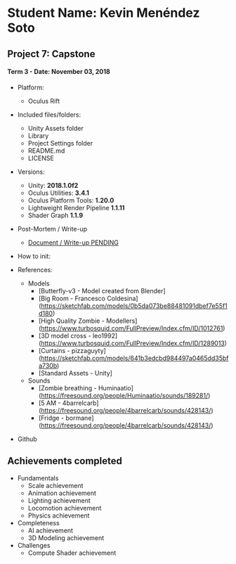 # Student Name: Kevin Menéndez Soto
## Project 7: Capstone
#### Term 3 - Date: November 03, 2018

- Platform:
	- Oculus Rift

- Included files/folders:
	- Unity Assets folder
	- Library
	- Project Settings folder
	- README.md
	- LICENSE

- Versions:
	- Unity: **2018.1.0f2**
	- Oculus Utilities: **3.4.1**
	- Oculus Platform Tools: **1.20.0**
	- Lightweight Render Pipeline **1.1.11**
	- Shader Graph **1.1.9**
	
- Post-Mortem / Write-up
	- [Document / Write-up PENDING](https://medium.com/@mamesoke/)
	
- How to init:
	
- References:
	- Models
		- [Butterfly-v3 - Model created from Blender]
		- [Big Room - Francesco Coldesina] (https://sketchfab.com/models/0b5da073be88481091dbef7e55f1d180)
		- [High Quality Zombie - Modellers] (https://www.turbosquid.com/FullPreview/Index.cfm/ID/1012761)
		- [3D model cross - leo1992] (https://www.turbosquid.com/FullPreview/Index.cfm/ID/1289013)
		- [Curtains - pizzaguyty] (https://sketchfab.com/models/641b3edcbd984497a0465dd35bfa730b)
		- [Standard Assets - Unity]
	- Sounds
		- [Zombie breathing - Huminaatio] (https://freesound.org/people/Huminaatio/sounds/189281/)
		- [5 AM - 4barrelcarb] (https://freesound.org/people/4barrelcarb/sounds/428143/)
		- [Fridge - bormane] (https://freesound.org/people/4barrelcarb/sounds/428143/)

- Github

## Achievements completed
- Fundamentals
	- Scale achievement
	- Animation achievement
	- Lighting achievement
	- Locomotion achievement
	- Physics achievement
- Completeness
	- AI achievement
	- 3D Modeling achievement
- Challenges
	- Compute Shader achievement